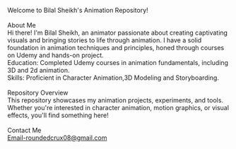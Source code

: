 Welcome to Bilal Sheikh's Animation Repository!
<br>
<br>
About Me
<br>
Hi there! I'm Bilal Sheikh, an animator passionate about creating captivating visuals and bringing stories to life through animation. I have a solid foundation in animation techniques and principles, honed through courses on Udemy and hands-on project.
<br>
Education: Completed Udemy courses in animation fundamentals, including 3D and 2d animation.
<br>
Skills: Proficient in Character Animation,3D Modeling and Storyboarding.
<br>
<br>
Repository Overview
<br>
This repository showcases my animation projects, experiments, and tools. Whether you're interested in character animation, motion graphics, or visual effects, you'll find something here!
<br>
<br>
Contact Me 
<br>
Email-roundedcrux08@gmail.com


